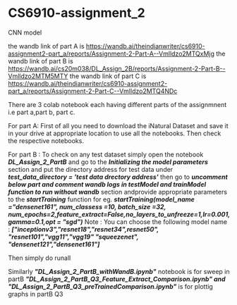 # CS6910-assignment_2
CNN model

the wandb link of part A is https://wandb.ai/theindianwriter/cs6910-assignment2-part_a/reports/Assignment-2-Part-A--Vmlldzo2MTQxMjg
the wandb link of part B is https://wandb.ai/cs20m038/DL_Assign_2B/reports/Assignment-2-Part-B--Vmlldzo2MTM5MTY
the wandb link of part C is https://wandb.ai/theindianwriter/cs6910-assignment2-part_a/reports/Assignment-2-Part-C--Vmlldzo2MTQ4NDc

There are 3 colab notebook each having different parts of the assignmnent i.e part a,part b, part c.

For part A: First of all you need to download the iNatural Dataset and save it in your drive at appropriate location to use all the notebooks.
Then check the respective notebooks.

For part B : To check on any test dataset simply open the notebook ***DL_Assign_2_PartB*** and go to the ***Initializing the model parameters*** section and put the directory address for test data under ***test_data_directory = 'test data drectory address'***
then go to ***uncomment below part and comment wandb logs in testModel and trainModel function to run without wandb*** section andprovide appropriate parameters to the ***startTraining*** function for eg. ***startTraining(model_name ="densenet161", num_classess =10, batch_size =32, num_epochs=2,feature_extract=False,no_layers_to_unfreeze=1,lr=0.001,gamma=0.1,opt = "sgd")***
Note : You can choose the following model name : 
***["inceptionv3","resnet18","resnet34",resnet50", "resnet101","vgg11","vgg19" "squeezenet", "densenet121","densenet161"]***

Then simply do runall 

Similarly ***"DL_Assign_2_PartB_withWandB.ipynb"*** notebook is for sweep in partB
***"DL_Assign_2_PartB_Q3_Feature_Extract_Comparison.ipynb" and "DL_Assign_2_PartB_Q3_preTrainedComparison.ipynb"*** is for plottig graphs in partB Q3



